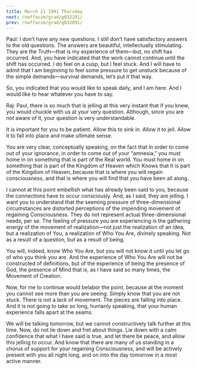 ```yaml
---
title: March 21 1991 Thursday
next: /nwffacim/grad/g032291/
prev: /nwffacim/grad/g032091/
---
```


Paul: I don’t have any new questions. I still don’t have satisfactory
answers to the old questions. The answers are beautiful, intellectually
stimulating. They are the Truth—that is my experience of them—but, no
shift has occurred. And, you have indicated that the work cannot
continue until the shift has occurred. I do feel on a cusp, but I feel
stuck. And I will have to admit that I am beginning to feel some
pressure to get unstuck because of the simple demands—survival demands,
let’s put it that way.

So, you indicated that you would like to speak daily, and I am here. And
I would like to hear whatever you have to say.

Raj: Paul, there is so much that is jelling at this very instant that if
you knew, you would chuckle with us at your very question. Although,
since you are not aware of it, your question is very understandable.

It is important for you to be patient. Allow this to sink in. Allow it
to jell. Allow it to fall into place and make ultimate sense.

You are very clear, conceptually speaking, on the fact that in order to
come out of your ignorance, in order to come out of your “amnesia,” you
must home in on something that is part of the Real world. You must home
in on something that is part of the Kingdom of Heaven which Knows that
It is part of the Kingdom of Heaven, because that is where you will
regain consciousness, and that is where you will find that you have been
all along.

I cannot at this point embellish what has already been said to you,
because the connections have to occur consciously. And, as I said, they
are jelling. I want you to understand that the seeming pressure of
three-dimensional circumstances are distorted perceptions of the
impending movement of regaining Consciousness. They do not represent
actual three-dimensional needs, per se. The feeling of pressure you are
experiencing is the gathering energy of the movement of realization—not
just the realization of an idea, but a realization of You, a realization
of Who You Are, divinely speaking. Not as a result of a question, but as
a result of being.

You will, indeed, know Who You Are, but you will not know it until you
let go of who you think you are. And the experience of Who You Are will
not be constructed of definitions, but of the experience of being the
presence of God, the presence of Mind that is, as I have said so many
times, the Movement of Creation.

Now, for me to continue would belabor the point, because at the moment
you cannot see more than you are seeing. Simply know that you are not
stuck. There is not a lack of movement. The pieces are falling into
place. And it is not going to take so long, humanly speaking, that your
human experience falls apart at the seams.

We will be talking tomorrow, but we cannot constructively talk further
at this time. Now, do not lie down and fret about things. Lie down with
a calm confidence that what I have said is true, and let there be peace,
and allow this jelling to occur. And know that there are many of us
standing in a chorus of support for your regaining Consciousness, and
will be actively present with you all night long, and on into the day
tomorrow in a most active manner.
